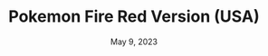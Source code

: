 ---
layout: gba
title: "Pokemon Fire Red Version (USA)"
categories:
 - approved
 - gba
 - universal
 - safe
tags:
- pokemon
date: May 9, 2023
permalink: /games/pokemon-firered/play/details
publisher: The Pokémon Company
id: pokemon-firered
---